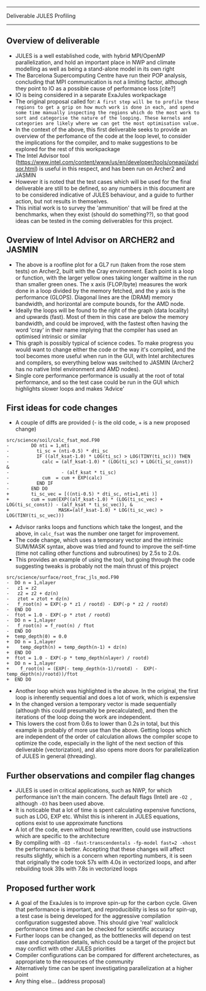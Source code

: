 ***************************************************
Deliverable JULES Profiling
***************************************************

Overview of deliverable
--------------
- JULES is a well established code, with hybrid MPI/OpenMP parallelization, and hold an important place in NWP and climate modelling as well as being a stand-alone model in its own right
- The Barcelona Supercomputing Centre have run their POP analysis, concluding that MPI communication is not a limiting factor, although they point to IO as a possible cause of performance loss [cite?]
- IO is being considered in a separate ExaJules workpackage
- The original proposal called for: 
```A first step will be to profile these regions to get a grip on how much work is done in each, and spend some time manually inspecting the regions which do the most work to sort and categorise the nature of the looping. These kernels and categories are likely where we can get the most optimisation value.``` 
- In the context of the above, this first deliverable seeks to provide an overview of the perfomance of the code at the loop level, to consider the implications for the compiler, and to make suggestions to be explored for the rest of this workpackage
- The Intel Advisor tool (https://www.intel.com/content/www/us/en/developer/tools/oneapi/advisor.html) is useful in this respect, and has been run on Archer2 and JASMIN
- However it is noted that the test cases which will be used for the final deliverable are still to be defined, so any numbers in this document are to be considered indicative of JULES behaviour, and a guide to further action, but not results in themselves.
- This initial work is to survey the 'ammunition' that will be fired at the benchmarks, when they exist (should do something??), so that good ideas can be tested in the coming deliverables for this project.

Overview of Intel Advisor on ARCHER2 and JASMIN
--------------
[A2_roofline]:https://raw.githubusercontent.com/dcaseGH/Markdown_documentation/main/CCE_Archer2_JULES_roofline.png "Roofline Archer2 GL7 CCE"

- The above is a roofline plot for a GL7 run (taken from the rose stem tests) on Archer2, built with the Cray environment. Each point is a loop or function, with the larger yellow ones taking longer walltime in the run than smaller green ones. The x axis (FLOP/byte) measures the work done in a loop divided by the memory fetched, and the y axis is the performance (GLOPS). Diagonal lines are the (DRAM) memory bandwidth, and horizontal are compute bounds, for the AMD node.
- Ideally the loops will be found to the right of the graph (data locality) and upwards (fast). Most of them in this case are below the memory bandwidth, and could be improved, with the fastest often having the word 'cray' in their name implying that the compiler has used an optimised intrinsic or similar
- This graph is possibly typical of science codes. To make progress you would want to change either the code or the way it's compiled, and the tool becomes more useful when run in the GUI, with Intel architectures and compilers, so everything below was switched to JASMIN (Archer2 has no native Intel environment and AMD nodes).
- Single core performance performance is usually at the root of total performance, and so the test case could be run in the GUI which highlights slower loops and makes 'Advice'

First ideas for code changes
--------------
- A couple of diffs are provided (- is the old code, + is a new proposed change)
```
src/science/soil/calc_fsat_mod.F90
-        DO nti = 1,mti
-          ti_sc = (nti-0.5) * dti_sc
-          IF ((alf_ksat-1.0) * LOG(ti_sc) > LOG(TINY(ti_sc))) THEN
-            calc = (alf_ksat-1.0) * (LOG(ti_sc) + LOG(ti_sc_const))            &
-                   - (alf_ksat * ti_sc)
-            cum  = cum + EXP(calc)
-          END IF
-        END DO
+        ti_sc_vec = [((nti-0.5) * dti_sc, nti=1,mti )]
+        cum = sum(EXP((alf_ksat-1.0) * (LOG(ti_sc_vec) + LOG(ti_sc_const)) - (alf_ksat * ti_sc_vec)), &
+                  MASK=(alf_ksat-1.0) * LOG(ti_sc_vec) > LOG(TINY(ti_sc_vec)))
```
- Advisor ranks loops and functions which take the longest, and the above, in `calc_fsat` was the number one target for improvement.
- The code change, which uses a temporary vector and the intrinsic SUM/MASK syntax, above was tried and found to improve the self-time (time not calling other functions and subroutines) by 2.5s to 2.0s.
- This provides an example of using the tool, but going through the code suggesting tweaks is probably not the main thrust of this project

```
src/science/surface/root_frac_jls_mod.F90
-  DO n = 1,nlayer
-   z1 = z2
-   z2 = z2 + dz(n)
-   ztot = ztot + dz(n)
-   f_root(n) = EXP(-p * z1 / rootd) - EXP(-p * z2 / rootd)
-  END DO
-  ftot = 1.0 - EXP(-p * ztot / rootd)
-  DO n = 1,nlayer
-   f_root(n) = f_root(n) / ftot
-  END DO
+  temp_depth(0) = 0.0
+  DO n = 1,nlayer
+    temp_depth(n) = temp_depth(n-1) + dz(n)
+  END DO
+  ftot = 1.0 - EXP(-p * temp_depth(nlayer) / rootd)
+  DO n = 1,nlayer
+    f_root(n) = (EXP(- temp_depth(n-1)/rootd) -  EXP(- temp_depth(n)/rootd))/ftot
+  END DO
``` 
- Another loop which was highlighted is the above. In the original, the first loop is inherently sequential and does a lot of work, which is expensive
- In the changed version a temporary vector is made sequentially (although this could presumably be precalculated), and then the iterations of the loop doing the work are independent.
- This lowers the cost from 0.6s to lower than 0.2s in total, but this example is probably of more use than the above. Getting loops which are independent of the order of calculation allows the compiler scope to optimize the code, especially in the light of the next section of this deliverable (vectorization), and also opens more doors for parallelization of JULES in general (threading).

Further observations and compiler flag changes
--------------
- JULES is used in critical applications, such as NWP, for which performance isn't the main concern. The default flags (Intel) are `-O2 `, although `-O3` has been used above.
- It is noticable that a lot of time is spent calculating expensive functions, such as LOG, EXP etc. Whilst this is inherent in JULES equations, options exist to use approximate functions
- A lot of the code, even without being rewritten, could use instructions which are specific to the architecture
- By compiling with `-O3 -fast-transcendentals -fp-model fast=2 -xhost` the performance is better. Accepting that these changes will affect results slightly, which is a concern when reporting numbers, it is seen that originally the code took 57s with 4.0s in vectorized loops, and after rebuilding took 39s with 7.8s in vectorized loops


Proposed further work
--------------
- A goal of the ExaJules is to improve spin-up for the carbon cycle. Given that performance is important, and reproducibility is less so for spin-up, a test case is being developed for the aggressive compilation configuration suggested above. This should give 'real' wallclock performance times and can be checked for scientific accuracy
- Further loops can be changed, as the bottlenecks will depend on test case and compilation details, which could be a target of the project but may conflict with other JULES priorities
- Compiler configurations can be compared for different archetectures, as appropriate to the resources of the community
- Alternatively time can be spent investigating parallelization at a higher point
- Any thing else... (address proposal)
